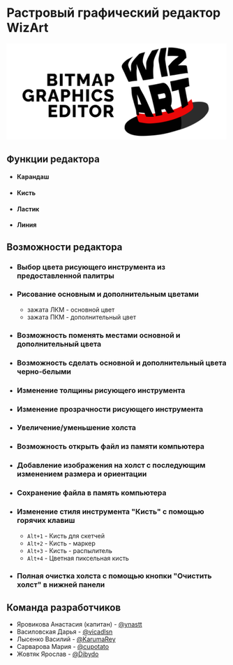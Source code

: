 # Растровый графический редактор WizArt
![](icons/logo.png)

## Функции редактора
- #### Карандаш
- #### Кисть
- #### Ластик
- #### Линия

## Возможности редактора
- ### Выбор цвета рисующего инструмента из предоставленной палитры
- ### Рисование основным и дополнительным цветами
    * зажата ЛКМ - основной цвет
    * зажата ПКМ - дополнительный цвет
- ### Возможность поменять местами основной и дополнительный цвета 
- ### Возможность сделать основной и дополнительный цвета черно-белыми
- ### Изменение толщины рисующего инструмента
- ### Изменение прозрачности рисующего инструмента  
- ### Увеличение/уменьшение холста
- ### Возможность открыть файл из памяти компьютера
- ### Добавление изображения на холст с последующим изменением размера и ориентации
- ### Сохранение файла в память компьютера
- ### Изменение стиля инструмента "Кисть" с помощью горячих клавиш 
    * `Alt+1` - Кисть для скетчей
    * `Alt+2` - Кисть - маркер 
    * `Alt+3` - Кисть - распылитель 
    * `Alt+4` - Цветная пиксельная кисть
- ### Полная очистка холста с помощью кнопки "Очистить холст" в нижней панели

## Команда разработчиков
* Яровикова Анастасия (капитан) - <a href = https://github.com/ynastt> @ynastt </a>
* Василовская Дарья - <a href = https://github.com/vicadlsn> @vicadlsn </a>
* Лысенко Василий - <a href = https://github.com/KarumaRey> @KarumaRey </a>
* Сарварова Мария - <a href = https://github.com/cupotato> @cupotato </a>
* Жовтяк Ярослав - <a href = https://github.com/Dibydo> @Dibydo </a> 